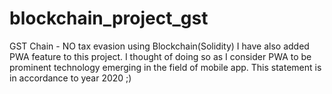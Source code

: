 # blockchain_project_gst
GST Chain - NO tax evasion using Blockchain(Solidity)
I have also added PWA feature to this project. I thought of doing so as I consider PWA to be prominent technology emerging in the field of mobile app. This statement is in accordance to year 2020 ;)


